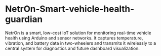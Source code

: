 # NetrOn-Smart-vehicle-health-guardian
NetrOn is a smart, low-cost IoT solution for monitoring real-time vehicle health using Arduino and sensor networks. It captures temperature, vibration, and battery data in two-wheelers and transmits it wirelessly to a central system for diagnostics and future dashboard visualization.
